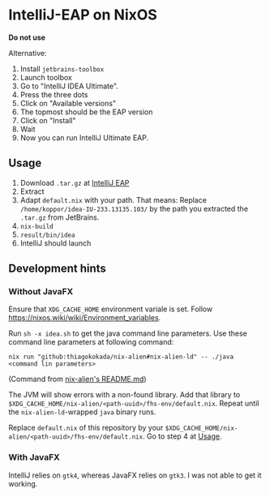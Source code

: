 # IntelliJ-EAP on NixOS

**Do not use**

Alternative:

1. Install `jetbrains-toolbox`
2. Launch toolbox
3. Go to "IntelliJ IDEA Ultimate".
4. Press the three dots
5. Click on "Available versions"
6. The topmost should be the EAP version
7. Click on "Install"
8. Wait
9. Now you can run IntelliJ Ultimate EAP.

## Usage

1. Download `.tar.gz` at [IntelliJ EAP](https://www.jetbrains.com/idea/nextversion/)
2. Extract
3. Adapt `default.nix` with your path. That means: Replace `/home/koppor/idea-IU-233.13135.103/` by the path you extracted the `.tar.gz` from JetBrains.
4. `nix-build`
5. `result/bin/idea`
6. IntelliJ should launch

## Development hints

### Without JavaFX

Ensure that `XDG_CACHE_HOME` environment variale is set.
Follow <https://nixos.wiki/wiki/Environment_variables>.

Run `sh -x idea.sh` to get the java command line parameters.
Use these command line parameters at following command:

    nix run "github:thiagokokada/nix-alien#nix-alien-ld" -- ./java <command lin parameters>

(Command from [nix-alien's README.md](https://github.com/thiagokokada/nix-alien#usage-without-installing))

The JVM will show errors with a non-found library.
Add that library to `$XDG_CACHE_HOME/nix-alien/<path-uuid>/fhs-env/default.nix`.
Repeat until the `nix-alien-ld`-wrapped `java` binary runs.

Replace `default.nix` of this repository by your `$XDG_CACHE_HOME/nix-alien/<path-uuid>/fhs-env/default.nix`.
Go to step 4 at [Usage](#usage).

### With JavaFX

IntelliJ relies on `gtk4`, whereas JavaFX relies on `gtk3`.
I was not able to get it working.
